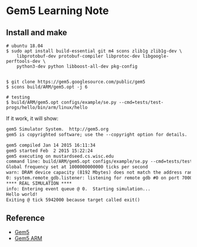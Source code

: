 # Gem5 Learning Note

## Install and make
```shell
# ubuntu 18.04 
$ sudo apt install build-essential git m4 scons zlib1g zlib1g-dev \
    libprotobuf-dev protobuf-compiler libprotoc-dev libgoogle-perftools-dev \
    python3-dev python libboost-all-dev pkg-config


$ git clone https://gem5.googlesource.com/public/gem5
$ scons build/ARM/gem5.opt -j 6

# testing 
$ build/ARM/gem5.opt configs/example/se.py --cmd=tests/test-progs/hello/bin/arm/linux/hello
```
If it work, it will show:
```html
gem5 Simulator System.  http://gem5.org
gem5 is copyrighted software; use the --copyright option for details.

gem5 compiled Jan 14 2015 16:11:34
gem5 started Feb  2 2015 15:22:24
gem5 executing on mustardseed.cs.wisc.edu
command line: build/ARM/gem5.opt configs/example/se.py --cmd=tests/test-progs/hello/bin/arm/linux/hello
Global frequency set at 1000000000000 ticks per second
warn: DRAM device capacity (8192 Mbytes) does not match the address range assigned (512 Mbytes)
0: system.remote_gdb.listener: listening for remote gdb #0 on port 7000
**** REAL SIMULATION ****
info: Entering event queue @ 0.  Starting simulation...
Hello world!
Exiting @ tick 5942000 because target called exit()
```



## Reference
* [Gem5](https://www.gem5.org/documentation/general_docs/building)
* [Gem5 ARM](https://www.gem5.org/documentation/general_docs/fullsystem/building_arm_kernel)
